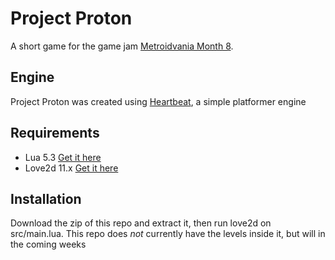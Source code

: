# Project Proton
A short game for the game jam [Metroidvania Month 8](https://itch.io/jam/metroidvania-month-8).

## Engine
Project Proton was created using [Heartbeat](https://github.com/taizweb/heartbeat), a simple platformer engine

## Requirements
* Lua 5.3 [Get it here](https://www.lua.org/download.html)
* Love2d 11.x [Get it here](https://love2d.org/)

## Installation
Download the zip of this repo and extract it, then run love2d on src/main.lua. This repo does _not_ currently have the levels inside it, but will in the coming weeks

